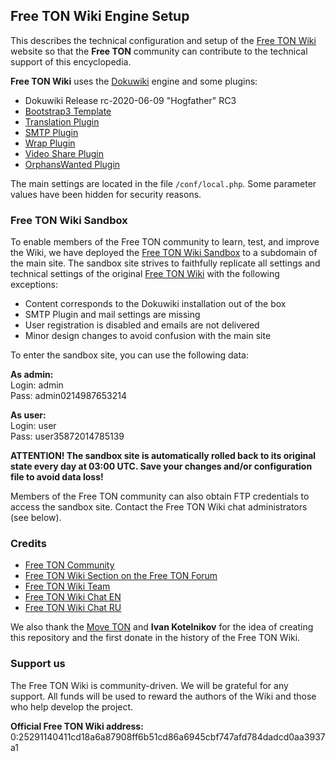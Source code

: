 ## Free TON Wiki Engine Setup ##

This describes the technical configuration and setup of the [Free TON Wiki](https://freeton.wiki) website so that the **Free TON** community can contribute to the technical support of this encyclopedia.

**Free TON Wiki** uses the [Dokuwiki](https://www.dokuwiki.org) engine and some plugins:

* Dokuwiki Release rc-2020-06-09 "Hogfather" RC3
* [Bootstrap3 Template](https://www.dokuwiki.org/template:bootstrap3)
* [Translation Plugin](https://www.dokuwiki.org/plugin:translation)
* [SMTP Plugin](https://www.dokuwiki.org/plugin:smtp)
* [Wrap Plugin](https://www.dokuwiki.org/plugin:wrap)
* [Video Share Plugin](https://www.dokuwiki.org/plugin:vshare)
* [OrphansWanted Plugin](https://www.dokuwiki.org/plugin:orphanswanted)

The main settings are located in the file `/conf/local.php`. Some parameter values have been hidden for security reasons.

### Free TON Wiki Sandbox

To enable members of the Free TON community to learn, test, and improve the Wiki, we have deployed the [Free TON Wiki Sandbox](https://sandbox.freeton.wiki) to a subdomain of the main site. The sandbox site strives to faithfully replicate all settings and technical settings of the original [Free TON Wiki](https://freeton.wiki) with the following exceptions:

* Content corresponds to the Dokuwiki installation out of the box
* SMTP Plugin and mail settings are missing
* User registration is disabled and emails are not delivered
* Minor design changes to avoid confusion with the main site

To enter the sandbox site, you can use the following data:

**As admin:**  
Login: admin  
Pass: admin0214987653214  

**As user:**  
Login: user  
Pass: user35872014785139  

**ATTENTION! The sandbox site is automatically rolled back to its original state every day at 03:00 UTC. Save your changes and/or configuration file to avoid data loss!**

Members of the Free TON community can also obtain FTP credentials to access the sandbox site. Contact the Free TON Wiki chat administrators (see below).

### Credits

* [Free TON Community](https://freeton.org/)
* [Free TON Wiki Section on the Free TON Forum](https://forum.freeton.org/c/free-ton-wiki/33)
* [Free TON Wiki Team](https://freeton.wiki/en:about:team)
* [Free TON Wiki Chat EN](https://t.me/freeton_wiki)
* [Free TON Wiki Chat RU](https://t.me/freetonwiki_chat)

We also thank the [Move TON](https://github.com/move-ton) and **Ivan Kotelnikov** for the idea of creating this repository and the first donate in the history of the Free TON Wiki.

### Support us

The Free TON Wiki is community-driven. We will be grateful for any support. All funds will be used to reward the authors of the Wiki and those who help develop the project.

**Official Free TON Wiki address:**  
0:25291140411cd18a6a87908ff6b51cd86a6945cbf747afd784dadcd0aa3937a1
